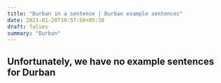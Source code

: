 ```yaml
---
title: "Durban in a sentence | Durban example sentences"
date: 2021-01-20T19:57:50+05:30
draft: falses
summary: "Durban"
---
```

## Unfortunately, we have no example sentences for Durban                 
